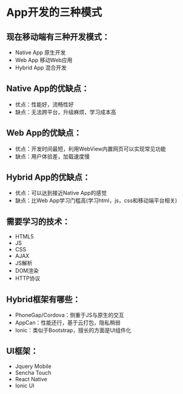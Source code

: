 # App开发的三种模式 
<!--more-->

## 现在移动端有三种开发模式：
* Native App 原生开发
* Web App 移动Web应用
* Hybrid App 混合开发

## Native App的优缺点：
* 优点：性能好，流畅性好
* 缺点：无法跨平台，升级麻烦，学习成本高

## Web App的优缺点：
* 优点：开发时间最短，利用WebView内置网页可以实现常见功能
* 缺点：用户体验差，加载速度慢

## Hybrid App的优缺点：
* 优点：可以达到接近Native App的感觉
* 缺点：比Web App学习门槛高(学习html，js，css和移动端平台相关)

## 需要学习的技术：
* HTML5
* JS
* CSS
* AJAX
* JS解析
* DOM渲染
* HTTP协议

## Hybrid框架有哪些：
* PhoneGap/Cordova：侧重于JS与原生的交互
* AppCan：性能还行，基于云打包，隐私稍弱
* Ionic：类似于Bootstrap，擅长的方面是UI组件化

## UI框架：
* Jquery Mobile
* Sencha Touch
* React Native
* ​Ionic UI